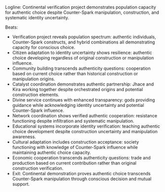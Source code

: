 ﻿---
series: 3
novella: 2
file: S3N2_CH13
type: chapter
pov: Continental
setting: Multiple locations - authentic choice demonstration
word_target_min: 1201
word_target_max: 2299
status: outline
---
Logline: Continental verification project demonstrates population capacity for authentic choice despite Counter-Spark manipulation, construction, and systematic identity uncertainty.

Beats:
- Verification project reveals population spectrum: authentic individuals, Counter-Spark constructs, and hybrid combinations all demonstrating capacity for conscious choice.
- Citizen adaptation to identity uncertainty shows resilience: authentic choice developing regardless of original construction or manipulation influence.
- Community building transcends authenticity questions: cooperation based on current choice rather than historical construction or manipulation origins.
- Catalyst coordination demonstrates authentic partnership: Jhace and Kira working together despite orchestrated origins and potential construction elements.
- Divine service continues with enhanced transparency: gods providing guidance while acknowledging identity uncertainty and potential Counter-Spark influence.
- Network coordination shows verified authentic cooperation: resistance functioning despite infiltration and systematic manipulation.
- Educational systems incorporate identity verification: teaching authentic choice development despite construction uncertainty and manipulation awareness.
- Cultural adaptation includes construction acceptance: society functioning with knowledge of Counter-Spark influence while maintaining authentic choice capacity.
- Economic cooperation transcends authenticity questions: trade and production based on current contribution rather than original construction verification.
- Exit: Continental demonstration proves authentic choice transcends Counter-Spark manipulation through conscious decision and mutual support.